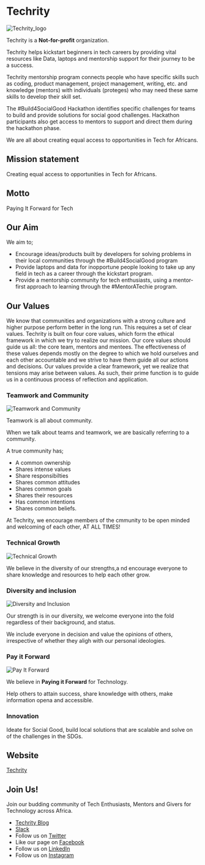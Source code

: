 # Techrity

![Techrity_logo](./images/logo.png)

Techrity is a **Not-for-profit** organization.

Techrity helps kickstart beginners in tech careers by providing vital resources like Data, laptops and mentorship support for their journey to be a success. 

Techrity mentorship program connects people who have specific skills such as coding, product management, project management, writing, etc. and knowledge (mentors) with individuals (proteges) who may need these same skills to develop their skill set.

The #Build4SocialGood Hackathon identifies specific challenges for teams to build and provide solutions for social good challenges. Hackathon participants also get access to mentors to support and direct them during the hackathon phase.

We are all about creating equal access to opportunities in Tech for Africans.

## Mission statement
Creating equal access to opportunities in Tech for Africans.

## Motto
Paying It Forward for Tech

## Our Aim
We aim to;
- Encourage ideas/products built by developers for solving problems in their local communities through the #Build4SocialGood program
- Provide laptops and data for inopportune people looking to take up any field in tech as a career through the kickstart program.
- Provide a mentorship community for tech enthusiasts, using a mentor-first approach to learning through the #MentorATechie program.

## Our Values

We know that communities and organizations with a strong culture and higher purpose perform better in the long run. This requires a set of clear values. Techrity is built on four core values, which form the ethical framework in which we try to realize our mission. Our core values should guide us all: the core team, mentors and mentees. The effectiveness of these values depends mostly on the degree to which we hold ourselves and each other accountable and we strive to have them guide all our actions and decisions. Our values provide a clear framework, yet we realize that tensions may arise between values. As such, their prime function is to guide us in a continuous process of reflection and application.

### Teamwork and Community

![Teamwork and Community](./images/teamwork.png)

Teamwork is all about community.

When we talk about teams and teamwork, we are basically referring to a community. 

A true community has;
- A common ownership
- Shares intense values
- Share responsibilties
- Shares common attitudes 
- Shares common goals
- Shares their resources
- Has common intentions
- Shares common beliefs.

At Techrity, we encourage members of the cmmunity to be open minded and welcoming of each other, AT ALL TIMES!

### Technical Growth
![Technical Growth](./images/technical-growth.png)

We believe in the diversity of our strengths,a nd encourage everyone to share knowledge and resources to help each other grow.

### Diversity and inclusion

![Diversity and Inclusion](./images/diversity-inclusion.png)

Our strength is in our diversity, we welcome everyone into the fold regardless of their background, and status.

We include everyone in decision and value the opinions of others, irrespective of whether they aligh with our personal ideologies.

### Pay it Forward

![Pay It Forward](./images/payitforward.png)

We believe in **Paying it Forward** for Technology.

Help others to attain success, share knowledge with others, make information opena and accessible.

### Innovation

Ideate for Social Good, build local solutions that are scalable and solve on of the challenges in the SDGs.

## Website
[Techrity](https://techrity.org/home)

## Join Us!
Join our budding community of Tech Enthusiasts, Mentors and Givers for Technology across Africa.
- [Techrity Blog](https://blog.techrity.org)
- [Slack](https://join.slack.com/t/techrityworkspace/shared_invite/zt-f7zch8jp-m0SMb5P3ZAxrMEpNQZU2GA)
- Follow us on [Twitter](https://twitter.com/techrityorg)
- Like our page on [Facebook](https://www.facebook.com/techrityorg)
- Follow us on [LinkedIn](https://www.linkedin.com/company/techrityorg)
- Follow us on [Instagram](https://instagram.com/techrityorg)
